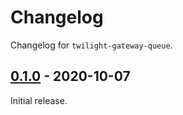 # Changelog

Changelog for `twilight-gateway-queue`.

## [0.1.0] - 2020-10-07

Initial release.

[0.1.0]: https://github.com/twilight-rs/twilight/releases/tag/gateway-queue-v0.1.0
